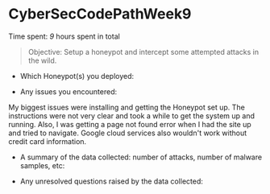# CyberSecCodePathWeek9

Time spent: *9* hours spent in total

> Objective: Setup a honeypot and intercept some attempted attacks in the wild.

* Which Honeypot(s) you deployed:

* Any issues you encountered:

My biggest issues were installing and getting the Honeypot set up.  The instructions were not very clear and took a while to get the system up and running.  Also, I was getting a page not found error when I had the site up and tried to navigate.  Google cloud services also wouldn't work without credit card information.

* A summary of the data collected: number of attacks, number of malware samples, etc:

* Any unresolved questions raised by the data collected:
